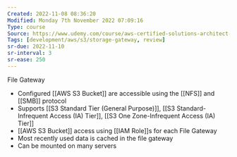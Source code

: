 ```yaml
---
Created: 2022-11-08 08:36:20
Modified: Monday 7th November 2022 07:09:16
Type: course
Source: https://www.udemy.com/course/aws-certified-solutions-architect-associate-saa-c01/?xref=E0Aed11STH4LPUQvCz0GJFABTmM=
Tags: [development/aws/s3/storage-gateway, review]
sr-due: 2022-11-10
sr-interval: 3
sr-ease: 250
---
```


File Gateway

- Configured [[AWS S3 Bucket]] are accessible using the [[NFS]] and [[SMB]] protocol
- Supports [[S3 Standard Tier (General Purpose)]], [[S3 Standard-Infrequent Access (IA) Tier]], [[S3 One Zone-Infrequent Access (IA) Tier]]
- [[AWS S3 Bucket]] access using [[IAM Role]]s for each File Gateway
- Most recently used data is cached in the file gateway
- Can be mounted on many servers